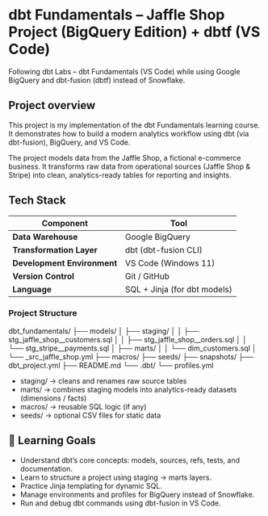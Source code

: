 # dbt Fundamentals – Jaffle Shop Project (BigQuery Edition) + dbtf (VS Code)

Following dbt Labs – dbt Fundamentals (VS Code) while using Google BigQuery and dbt-fusion (dbtf) instead of Snowflake.

## Project overview

This project is my implementation of the dbt Fundamentals learning course.
It demonstrates how to build a modern analytics workflow using dbt (via dbt-fusion), BigQuery, and VS Code.

The project models data from the Jaffle Shop, a fictional e-commerce business.
It transforms raw data from operational sources (Jaffle Shop & Stripe) into clean, analytics-ready tables for reporting and insights.

## Tech Stack

| Component                   | Tool                         |
| --------------------------- | ---------------------------- |
| **Data Warehouse**          | Google BigQuery              |
| **Transformation Layer**    | dbt (dbt-fusion CLI)         |
| **Development Environment** | VS Code (Windows 11)         |
| **Version Control**         | Git / GitHub                 |
| **Language**                | SQL + Jinja (for dbt models) |

### Project Structure

dbt_fundamentals/
├── models/
│   ├── staging/
│   │   ├── stg_jaffle_shop__customers.sql
│   │   ├── stg_jaffle_shop__orders.sql
│   │   └── stg_stripe__payments.sql
│   ├── marts/
│   │   └── dim_customers.sql
│   └── _src_jaffle_shop.yml
├── macros/
├── seeds/
├── snapshots/
├── dbt_project.yml
├── README.md
└── .dbt/
    └── profiles.yml

- staging/ → cleans and renames raw source tables
- marts/ → combines staging models into analytics-ready datasets (dimensions / facts)
- macros/ → reusable SQL logic (if any)
- seeds/ → optional CSV files for static data

## 🧠 Learning Goals

- Understand dbt’s core concepts: models, sources, refs, tests, and documentation.
- Learn to structure a project using staging → marts layers.
- Practice Jinja templating for dynamic SQL.
- Manage environments and profiles for BigQuery instead of Snowflake.
- Run and debug dbt commands using dbt-fusion in VS Code.